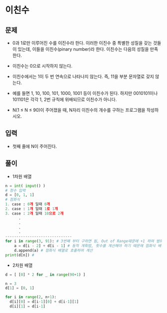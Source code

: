 # 이친수 

## 문제
- 0과 1로만 이루어진 수를 이진수라 한다. 이러한 이진수 중 특별한 성질을 갖는 것들이 있는데, 이들을 이친수(pinary number)라 한다. 이친수는 다음의 성질을 만족한다.

- 이친수는 0으로 시작하지 않는다.
- 이친수에서는 1이 두 번 연속으로 나타나지 않는다. 즉, 11을 부분 문자열로 갖지 않는다.
- 예를 들면 1, 10, 100, 101, 1000, 1001 등이 이친수가 된다. 하지만 0010101이나 101101은 각각 1, 2번 규칙에 위배되므로 이친수가 아니다.

- N(1 ≤ N ≤ 90)이 주어졌을 때, N자리 이친수의 개수를 구하는 프로그램을 작성하시오.

## 입력
- 첫째 줄에 N이 주어진다.

## 풀이
- 1차원 배열

``` Python
n = int( input() )
# 정수 입력
d = [0, 1, 1]
# 점화식
1. case : 0개 일때 0개
2. case : 1개 일때 1로 1개
3. case : 2개 일때 10으로 2개
      .
      .
      .
      .
------------------------------                         
for i in range(3, 91): # 3번째 부터 구하면 됨, Out of Range때문에 +1 하여 범위 설정
    a = d[i - 2] + d[i - 1] # 동적 계획법, 횟수를 계산해야 하기 때문에 점화식 배열에 합산하지 않음
    d.append(a) # 점화식 배열로 호출하여 계산
print(d[n]) # 
```


- 2차원 배열


``` Python
d = [ [0] * 2 for _ in range(90+1) ]

n = 3
d[1] = [0, 1]

for i in range(2, n+1):
  d[i][0] = d[i-1][0] + d[i-1][1]
  d[i][1] = d[i-1]
```






